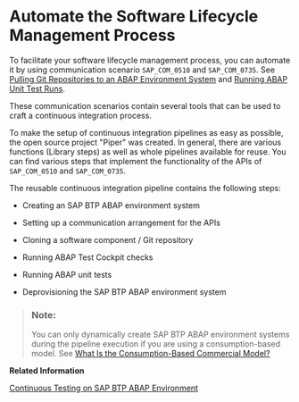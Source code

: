 <!-- loioe342c2497fe54bf890688d2d44c4dcff -->

# Automate the Software Lifecycle Management Process

To facilitate your software lifecycle management process, you can automate it by using communication scenario `SAP_COM_0510` and `SAP_COM_0735`. See [Pulling Git Repositories to an ABAP Environment System](pulling-git-repositories-to-an-abap-environment-system-80a8d52.md) and [Running ABAP Unit Test Runs](running-abap-unit-test-runs-cdd19e3.md).

These communication scenarios contain several tools that can be used to craft a continuous integration process.

To make the setup of continuous integration pipelines as easy as possible, the open source project "Piper" was created. In general, there are various functions \(Library steps\) as well as whole pipelines available for reuse. You can find various steps that implement the functionality of the APIs of `SAP_COM_0510` and `SAP_COM_0735`.

The reusable continuous integration pipeline contains the following steps:

-   Creating an SAP BTP ABAP environment system

-   Setting up a communication arrangement for the APIs

-   Cloning a software component / Git repository

-   Running ABAP Test Cockpit checks

-   Running ABAP unit tests
-   Deprovisioning the SAP BTP ABAP environment system


> ### Note:  
> You can only dynamically create SAP BTP ABAP environment systems during the pipeline execution if you are using a consumption-based model. See [What Is the Consumption-Based Commercial Model?](https://help.sap.com/products/BTP/65de2977205c403bbc107264b8eccf4b/7047eb4a15a84ac7be3c8612179e6d1f.html)

**Related Information**  


[Continuous Testing on SAP BTP ABAP Environment](https://www.project-piper.io/scenarios/abapEnvironmentTest/)

